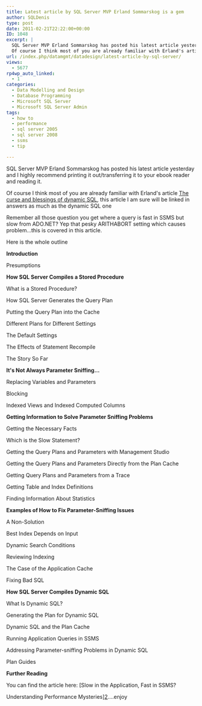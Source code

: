 ```yaml
---
title: Latest article by SQL Server MVP Erland Sommarskog is a gem
author: SQLDenis
type: post
date: 2011-02-21T22:22:00+00:00
ID: 1048
excerpt: |
  SQL Server MVP Erland Sommarskog has posted his latest article yesterday and I highly recommend printing it out/transferring it to your ebook reader and reading it.
  Of course I think most of you are already familiar with Erland's article The curse and&hellip;
url: /index.php/datamgmt/datadesign/latest-article-by-sql-server/
views:
  - 5677
rp4wp_auto_linked:
  - 1
categories:
  - Data Modelling and Design
  - Database Programming
  - Microsoft SQL Server
  - Microsoft SQL Server Admin
tags:
  - how to
  - performance
  - sql server 2005
  - sql server 2008
  - ssms
  - tip

---
```

SQL Server MVP Erland Sommarskog has posted his latest article yesterday and I highly recommend printing it out/transferring it to your ebook reader and reading it.
  
Of course I think most of you are already familiar with Erland's article [The curse and blessings of dynamic SQL][1], this article I am sure will be linked in answers as much as the dynamic SQL one

Remember all those question you get where a query is fast in SSMS but slow from ADO.NET? Yep that pesky ARITHABORT setting which causes problem…this is covered in this article.

Here is the whole outline

 **Introduction**
        
Presumptions
     
**How SQL Server Compiles a Stored Procedure**
        
What is a Stored Procedure?
        
How SQL Server Generates the Query Plan
        
Putting the Query Plan into the Cache
        
Different Plans for Different Settings
        
The Default Settings
        
The Effects of Statement Recompile
        
The Story So Far
     
**It's Not Always Parameter Sniffing…**
        
Replacing Variables and Parameters
        
Blocking
        
Indexed Views and Indexed Computed Columns
     
**Getting Information to Solve Parameter Sniffing Problems**
        
Getting the Necessary Facts
        
Which is the Slow Statement?
        
Getting the Query Plans and Parameters with Management Studio
        
Getting the Query Plans and Parameters Directly from the Plan Cache
        
Getting Query Plans and Parameters from a Trace
        
Getting Table and Index Definitions
        
Finding Information About Statistics
     
**Examples of How to Fix Parameter-Sniffing Issues**
        
A Non-Solution
        
Best Index Depends on Input
        
Dynamic Search Conditions
        
Reviewing Indexing
        
The Case of the Application Cache
        
Fixing Bad SQL
     
**How SQL Server Compiles Dynamic SQL**
        
What Is Dynamic SQL?
        
Generating the Plan for Dynamic SQL
        
Dynamic SQL and the Plan Cache
        
Running Application Queries in SSMS
        
Addressing Parameter-sniffing Problems in Dynamic SQL
        
Plan Guides
     
**Further Reading**

You can find the article here: [Slow in the Application, Fast in SSMS?
  
Understanding Performance Mysteries][2]….enjoy

 [1]: http://www.sommarskog.se/dynamic_sql.html
 [2]: http://www.sommarskog.se/query-plan-mysteries.html